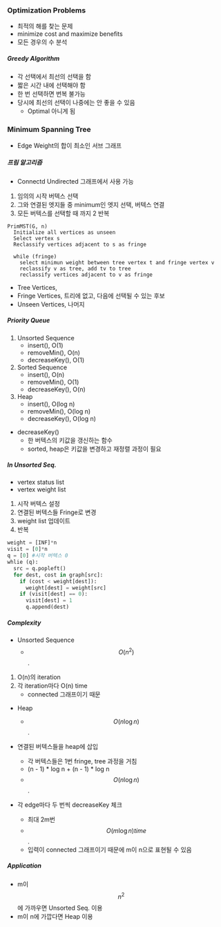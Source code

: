 ### Optimization Problems

- 최적의 해를 찾는 문제
- minimize cost and maximize benefits
- 모든 경우의 수 분석

##### Greedy Algorithm

- 각 선택에서 최선의 선택을 함
- 짧은 시간 내에 선택해야 함
- 한 번 선택하면 번복 불가능
- 당시에 최선의 선택이 나중에는 안 좋을 수 있음
  - Optimal 아니게 됨

### Minimum Spanning Tree

- Edge Weight의 합이 최소인 서브 그래프

##### 프림 알고리즘

- Connectd Undirected 그래프에서 사용 가능

1. 임의의 시작 버텍스 선택
2. 그와 연결된 엣지들 중 minimum인 엣지 선택, 버텍스 연결
3. 모든 버텍스를 선택할 때 까지 2 반복

```
PrimMST(G, n)
  Initialize all vertices as unseen
  Select vertex s
  Reclassify vertices adjacent to s as fringe

  while (fringe)
    select minimun weight between tree vertex t and fringe vertex v
    reclassify v as tree, add tv to tree
    reclassify vertices adjacent to v as fringe
```

- Tree Vertices,
- Fringe Vertices, 트리에 없고, 다음에 선택될 수 있는 후보
- Unseen Vertices, 나머지

##### Priority Queue

1. Unsorted Sequence
   - insert(), O(1)
   - removeMin(), O(n)
   - decreaseKey(), O(1)
2. Sorted Sequence
   - insert(), O(n)
   - removeMin(), O(1)
   - decreaseKey(), O(n)
3. Heap
   - insert(), O(log n)
   - removeMin(), O(log n)
   - decreaseKey(), O(log n)

- decreaseKey()
  - 한 버텍스의 키값을 갱신하는 함수
  - sorted, heap은 키값을 변경하고 재정렬 과정이 필요

##### In Unsorted Seq.

- vertex status list
- vertex weight list

1. 시작 버텍스 설정
2. 연결된 버텍스들 Fringe로 변경
3. weight list 업데이트
4. 반복

```python
weight = [INF]*n
visit = [0]*n
q = [0] #시작 버텍스 0
whlie (q):
  src = q.popleft()
  for dest, cost in graph[src]:
    if (cost < weight[dest]):
      weight[dest] = weight[src]
    if (visit[dest] == 0):
      visit[dest] = 1
      q.append(dest)

```

##### Complexity

- Unsorted Sequence
  - $$O(n^2)$$.

1. O(n)의 iteration
2. 각 iteration마다 O(n) time
   - connected 그래프이기 때문

- Heap

  - $$O(n \log n)$$.

- 연결된 버텍스들을 heap에 삽입
  - 각 버텍스들은 1번 fringe, tree 과정을 거침
  - (n - 1) \* log n + (n - 1) \* log n
  - $$O(n \log n)$$.
- 각 edge마다 두 번씩 decreaseKey 체크
  - 최대 2m번
  - $$O(m \log n) time$$.
  - 입력이 connected 그래프이기 때문에 m이 n으로 표현될 수 있음

##### Application

- m이 $$n^2$$에 가까우면 Unsorted Seq. 이용
- m이 n에 가깝다면 Heap 이용
